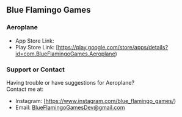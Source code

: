   
  
  
  
  
  
## Blue Flamingo Games


### Aeroplane


- App Store Link: 
- Play Store Link: [https://play.google.com/store/apps/details?id=com.BlueFlamingoGames.Aeroplane)


### Support or Contact

Having trouble or have suggestions for Aeroplane?  
Contact me at:  

- Instagram: [https://www.instagram.com/blue_flamingo_games/)
- Email: BlueFlamingoGamesDev@gmail.com
